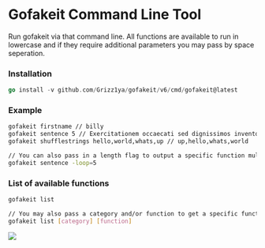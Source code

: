 # Gofakeit Command Line Tool

Run gofakeit via that command line.
All functions are available to run in lowercase and if they require additional parameters you may pass by space seperation.

### Installation

```go
go install -v github.com/Grizz1ya/gofakeit/v6/cmd/gofakeit@latest
```

### Example

```bash
gofakeit firstname // billy
gofakeit sentence 5 // Exercitationem occaecati sed dignissimos inventore.
gofakeit shufflestrings hello,world,whats,up // up,hello,whats,world

// You can also pass in a length flag to output a specific function multiple times
gofakeit sentence -loop=5
```

### List of available functions

```bash
gofakeit list

// You may also pass a category and/or function to get a specific function data
gofakeit list [category] [function]
```

![](https://raw.githubusercontent.com/brianvoe/gofakeit/master/cmd/gofakeit/cmd.gif)
